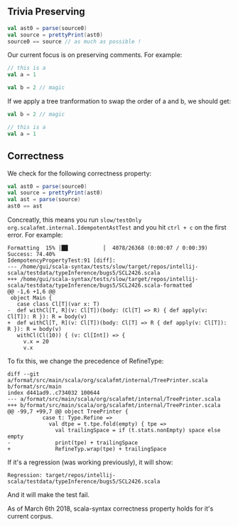 ## Trivia Preserving

```scala
val ast0 = parse(source0)
val source = prettyPrint(ast0)
source0 == source // as much as possible !
```

Our current focus is on preserving comments. For example:

```scala
// this is a
val a = 1

val b = 2 // magic
```

If we apply a tree tranformation to swap the order of a and b, we should get:

```scala
val b = 2 // magic

// this is a
val a = 1
```

## Correctness

We check for the following correctness property:

```scala
val ast0 = parse(source0)
val source = prettyPrint(ast0)
val ast = parse(source)
ast0 == ast
```

Concreatly, this means you run `slow/testOnly org.scalafmt.internal.IdempotentAstTest` and you hit `ctrl + c` on the first error. For example:

```
Formatting  15% │██           │  4078/26368 (0:00:07 / 0:00:39) Success: 74.40%
IdempotencyPropertyTest:91 [diff]: 
--- /home/gui/scala-syntax/tests/slow/target/repos/intellij-scala/testdata/typeInference/bugs5/SCL2426.scala
+++ /home/gui/scala-syntax/tests/slow/target/repos/intellij-scala/testdata/typeInference/bugs5/SCL2426.scala-formatted
@@ -1,6 +1,6 @@
 object Main {
   case class Cl[T](var x: T)
-  def withCl[T, R](v: Cl[T])(body: (Cl[T] => R) { def apply(v: Cl[T]): R }): R = body(v)
+  def withCl[T, R](v: Cl[T])(body: Cl[T] => R { def apply(v: Cl[T]): R }): R = body(v)
   withCl(Cl(10)) { (v: Cl[Int]) => {
     v.x = 20
     v.x
```

To fix this, we change the precedence of RefineType:

```
diff --git a/format/src/main/scala/org/scalafmt/internal/TreePrinter.scala b/format/src/main
index d441ad9..c734032 100644
--- a/format/src/main/scala/org/scalafmt/internal/TreePrinter.scala
+++ b/format/src/main/scala/org/scalafmt/internal/TreePrinter.scala
@@ -99,7 +99,7 @@ object TreePrinter {
           case t: Type.Refine =>
             val dtpe = t.tpe.fold(empty) { tpe =>
               val trailingSpace = if (t.stats.nonEmpty) space else empty
-              print(tpe) + trailingSpace
+              RefineTyp.wrap(tpe) + trailingSpace
```


If it's a regression (was working previously), it will show:


```
Regression: target/repos/intellij-scala/testdata/typeInference/bugs5/SCL2426.scala
```

And it will make the test fail.

As of March 6th 2018, scala-syntax correctness property holds for it's current corpus.